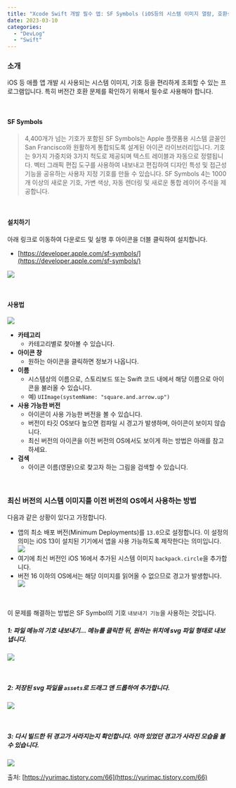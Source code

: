 ```yaml
---
title: "Xcode Swift 개발 필수 앱: SF Symbols (iOS등의 시스템 이미지 열람, 호환성 확인)"
date: 2023-03-10
categories: 
  - "DevLog"
  - "Swift"
---
```


### **소개**

iOS 등 애플 앱 개발 시 사용되는 시스템 이미지, 기호 등을 편리하게 조회할 수 있는 프로그램입니다. 특히 버전간 호환 문제를 확인하기 위해서 필수로 사용해야 합니다.

 

#### **SF Symbols**

> 4,400개가 넘는 기호가 포함된 SF Symbols는 Apple 플랫폼용 시스템 글꼴인 San Francisco와 원활하게 통합되도록 설계된 아이콘 라이브러리입니다. 기호는 9가지 가중치와 3가지 척도로 제공되며 텍스트 레이블과 자동으로 정렬됩니다. 벡터 그래픽 편집 도구를 사용하여 내보내고 편집하여 디자인 특성 및 접근성 기능을 공유하는 사용자 지정 기호를 만들 수 있습니다. SF Symbols 4는 1000개 이상의 새로운 기호, 가변 색상, 자동 렌더링 및 새로운 통합 레이어 주석을 제공합니다.

 

#### **설치하기**

아래 링크로 이동하여 다운로드 및 실행 후 아이콘을 더블 클릭하여 설치합니다.

- [https://developer.apple.com/sf-symbols/](https://developer.apple.com/sf-symbols/)

![](./assets/img/wp-content/uploads/2023/03/스크린샷-2023-03-11-오전-1.18.55-중간.jpeg)

 

#### **사용법**

![](./assets/img/wp-content/uploads/2023/03/스크린샷-2023-03-11-오전-1.19.25-크게.jpeg)

- **카테고리**
    - 카테고리별로 찾아볼 수 있습니다.
- **아이콘 창**
    - 원하는 아이콘을 클릭하면 정보가 나옵니다.
- **이름**
    - 시스템상의 이름으로, 스토리보드 또는 Swift 코드 내에서 해당 이름으로 아이콘을 불러올 수 있습니다.
    - 예) `UIImage(systemName: "square.and.arrow.up")`
- **사용 가능한 버전**
    - 아이콘이 사용 가능한 버전을 볼 수 있습니다.
    - 버전이 타깃 OS보다 높으면 컴파일 시 경고가 발생하며, 아이콘이 보이지 않습니다.
    - 최신 버전의 아이콘을 이전 버전의 OS에서도 보이게 하는 방법은 아래를 참고하세요.
- **검색**
    - 아이콘 이름(영문)으로 찾고자 하는 그림을 검색할 수 있습니다.

 

### **최신 버전의 시스템 이미지를 이전 버전의 OS에서 사용하는 방법**

다음과 같은 상황이 있다고 가정합니다.

- 앱의 최소 배포 버전(Minimum Deployments)를 `13.0`으로 설정합니다. 이 설정의 의미는 iOS 13이 설치된 기기에서 앱을 사용 가능하도록 제작한다는 의미입니다. ![](./assets/img/wp-content/uploads/2023/03/스크린샷-2023-03-11-오전-1.31.00-복사본.jpg)
- 여기에 최신 버전인 iOS 16에서 추가된 시스템 이미지 `backpack.circle`을 추가합니다.
- 버전 16 이하의 OS에서는 해당 이미지를 읽어올 수 없으므로 경고가 발생합니다. ![](./assets/img/wp-content/uploads/2023/03/스크린샷-2023-03-11-오전-1.31.44-복사본.jpg)

 

이 문제를 해결하는 방법은 SF Symbol의 기호 `내보내기 기능`을 사용하는 것입니다.

##### **1: 파일 메뉴의 기호 내보내기... 메뉴를 클릭한 뒤, 원하는 위치에 svg 파일 형태로 내보냅니다.**

![](./assets/img/wp-content/uploads/2023/03/스크린샷-2023-03-11-오전-1.30.08-복사본.jpg)

 

##### **2: 저장된 svg 파일을 `assets`로 드래그 앤 드롭하여 추가합니다.**

![](./assets/img/wp-content/uploads/2023/03/스크린샷-2023-03-11-오전-1.33.07-복사본.jpg)

 

##### **3: 다시 빌드한 뒤 경고가 사라지는지 확인합니다. 아까 있었던 경고가 사라진 모습을 볼 수 있습니다.**

![](./assets/img/wp-content/uploads/2023/03/스크린샷-2023-03-11-오전-1.33.45-복사본.jpg)

출처: [https://yurimac.tistory.com/66](https://yurimac.tistory.com/66)
